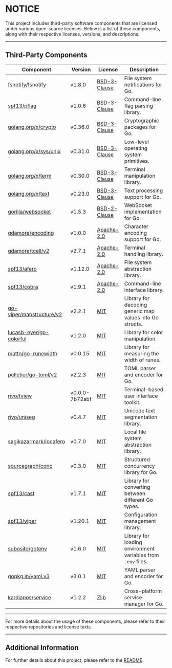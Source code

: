 # NOTICE

This project includes third-party software components that are licensed under various open-source licenses. Below is a list of these components, along with their respective licenses, versions, and descriptions.

---

## Third-Party Components

| Component                                                             | Version        | License                                                                    | Description                                                  |
| --------------------------------------------------------------------- | -------------- | -------------------------------------------------------------------------- | ------------------------------------------------------------ |
| [fsnotify/fsnotify](https://github.com/fsnotify/fsnotify)             | v1.8.0         | [BSD-3-Clause](https://github.com/fsnotify/fsnotify/blob/v1.8.0/LICENSE)   | File system notifications for Go.                            |
| [spf13/pflag](https://github.com/spf13/pflag)                         | v1.0.6         | [BSD-3-Clause](https://github.com/spf13/pflag/blob/v1.0.6/LICENSE)         | Command-line flag parsing library.                           |
| [golang.org/x/crypto](https://cs.opensource.google/go/x/crypto)       | v0.36.0        | [BSD-3-Clause](https://cs.opensource.google/go/x/crypto/+/v0.36.0:LICENSE) | Cryptographic packages for Go.                               |
| [golang.org/x/sys/unix](https://cs.opensource.google/go/x/sys)        | v0.31.0        | [BSD-3-Clause](https://cs.opensource.google/go/x/sys/+/v0.31.0:LICENSE)    | Low-level operating system primitives.                       |
| [golang.org/x/term](https://cs.opensource.google/go/x/term)           | v0.30.0        | [BSD-3-Clause](https://cs.opensource.google/go/x/term/+/v0.30.0:LICENSE)   | Terminal manipulation library.                               |
| [golang.org/x/text](https://cs.opensource.google/go/x/text)           | v0.23.0        | [BSD-3-Clause](https://cs.opensource.google/go/x/text/+/v0.23.0:LICENSE)   | Text processing support for Go.                              |
| [gorilla/websocket](https://github.com/gorilla/websocket)             | v1.5.3         | [BSD-2-Clause](https://github.com/gorilla/websocket/blob/v1.5.3/LICENSE)   | WebSocket implementation for Go.                             |
| [gdamore/encoding](https://github.com/gdamore/encoding)               | v1.0.0         | [Apache-2.0](https://github.com/gdamore/encoding/blob/v1.0.0/LICENSE)      | Character encoding support for Go.                           |
| [gdamore/tcell/v2](https://github.com/gdamore/tcell)                  | v2.7.1         | [Apache-2.0](https://github.com/gdamore/tcell/blob/v2.7.1/LICENSE)         | Terminal handling library.                                   |
| [spf13/afero](https://github.com/spf13/afero)                         | v1.12.0        | [Apache-2.0](https://github.com/spf13/afero/blob/v1.12.0/LICENSE.txt)      | File system abstraction library.                             |
| [spf13/cobra](https://github.com/spf13/cobra)                         | v1.9.1         | [Apache-2.0](https://github.com/spf13/cobra/blob/v1.9.1/LICENSE.txt)       | Command-line interface library.                              |
| [go-viper/mapstructure/v2](https://github.com/go-viper/mapstructure)  | v2.2.1         | [MIT](https://github.com/go-viper/mapstructure/blob/v2.2.1/LICENSE)        | Library for decoding generic map values into Go structs.     |
| [lucasb-eyer/go-colorful](https://github.com/lucasb-eyer/go-colorful) | v1.2.0         | [MIT](https://github.com/lucasb-eyer/go-colorful/blob/v1.2.0/LICENSE)      | Library for color manipulation.                              |
| [mattn/go-runewidth](https://github.com/mattn/go-runewidth)           | v0.0.15        | [MIT](https://github.com/mattn/go-runewidth/blob/v0.0.15/LICENSE)          | Library for measuring the width of runes.                    |
| [pelletier/go-toml/v2](https://github.com/pelletier/go-toml)          | v2.2.3         | [MIT](https://github.com/pelletier/go-toml/blob/v2.2.3/LICENSE)            | TOML parser and encoder for Go.                              |
| [rivo/tview](https://github.com/rivo/tview)                           | v0.0.0-7b72abf | [MIT](https://github.com/rivo/tview/blob/7b72abf45814/LICENSE.txt)         | Terminal-based user interface toolkit.                       |
| [rivo/uniseg](https://github.com/rivo/uniseg)                         | v0.4.7         | [MIT](https://github.com/rivo/uniseg/blob/v0.4.7/LICENSE.txt)              | Unicode text segmentation library.                           |
| [sagikazarmark/locafero](https://github.com/sagikazarmark/locafero)   | v0.7.0         | [MIT](https://github.com/sagikazarmark/locafero/blob/v0.7.0/LICENSE)       | Local file system abstraction library.                       |
| [sourcegraph/conc](https://github.com/sourcegraph/conc)               | v0.3.0         | [MIT](https://github.com/sourcegraph/conc/blob/v0.3.0/LICENSE)             | Structured concurrency library for Go.                       |
| [spf13/cast](https://github.com/spf13/cast)                           | v1.7.1         | [MIT](https://github.com/spf13/cast/blob/v1.7.1/LICENSE)                   | Library for converting between different Go types.           |
| [spf13/viper](https://github.com/spf13/viper)                         | v1.20.1        | [MIT](https://github.com/spf13/viper/blob/v1.20.1/LICENSE)                 | Configuration management library.                            |
| [subosito/gotenv](https://github.com/subosito/gotenv)                 | v1.6.0         | [MIT](https://github.com/subosito/gotenv/blob/v1.6.0/LICENSE)              | Library for loading environment variables from `.env` files. |
| [gopkg.in/yaml.v3](https://github.com/go-yaml/yaml)                   | v3.0.1         | [MIT](https://github.com/go-yaml/yaml/blob/v3.0.1/LICENSE)                 | YAML parser and encoder for Go.                              |
| [kardianos/service](https://github.com/kardianos/service)             | v1.2.2         | [Zlib](https://github.com/kardianos/service/blob/v1.2.2/LICENSE)           | Cross-platform service manager for Go.                       |

---

For more details about the usage of these components, please refer to their respective repositories and license texts.

---

## Additional Information

For further details about this project, please refer to the [README](README.md).
